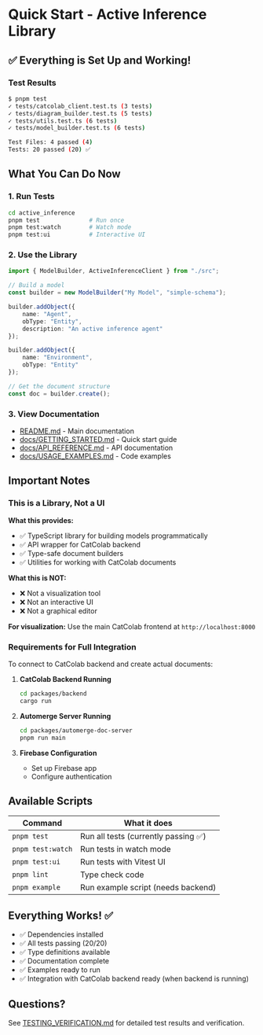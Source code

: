 # Quick Start - Active Inference Library

## ✅ Everything is Set Up and Working!

### Test Results
```bash
$ pnpm test
✓ tests/catcolab_client.test.ts (3 tests)
✓ tests/diagram_builder.test.ts (5 tests)
✓ tests/utils.test.ts (6 tests)
✓ tests/model_builder.test.ts (6 tests)

Test Files: 4 passed (4)
Tests: 20 passed (20) ✅
```

## What You Can Do Now

### 1. Run Tests
```bash
cd active_inference
pnpm test              # Run once
pnpm test:watch        # Watch mode
pnpm test:ui           # Interactive UI
```

### 2. Use the Library

```typescript
import { ModelBuilder, ActiveInferenceClient } from "./src";

// Build a model
const builder = new ModelBuilder("My Model", "simple-schema");

builder.addObject({
    name: "Agent",
    obType: "Entity",
    description: "An active inference agent"
});

builder.addObject({
    name: "Environment",
    obType: "Entity"
});

// Get the document structure
const doc = builder.create();
```

### 3. View Documentation

- [README.md](./README.md) - Main documentation
- [docs/GETTING_STARTED.md](./docs/GETTING_STARTED.md) - Quick start guide
- [docs/API_REFERENCE.md](./docs/API_REFERENCE.md) - API documentation
- [docs/USAGE_EXAMPLES.md](./docs/USAGE_EXAMPLES.md) - Code examples

## Important Notes

### This is a Library, Not a UI

**What this provides:**
- ✅ TypeScript library for building models programmatically
- ✅ API wrapper for CatColab backend
- ✅ Type-safe document builders
- ✅ Utilities for working with CatColab documents

**What this is NOT:**
- ❌ Not a visualization tool
- ❌ Not an interactive UI
- ❌ Not a graphical editor

**For visualization:** Use the main CatColab frontend at `http://localhost:8000`

### Requirements for Full Integration

To connect to CatColab backend and create actual documents:

1. **CatColab Backend Running**
   ```bash
   cd packages/backend
   cargo run
   ```

2. **Automerge Server Running**
   ```bash
   cd packages/automerge-doc-server
   pnpm run main
   ```

3. **Firebase Configuration**
   - Set up Firebase app
   - Configure authentication

## Available Scripts

| Command | What it does |
|---------|--------------|
| `pnpm test` | Run all tests (currently passing ✅) |
| `pnpm test:watch` | Run tests in watch mode |
| `pnpm test:ui` | Run tests with Vitest UI |
| `pnpm lint` | Type check code |
| `pnpm example` | Run example script (needs backend) |

## Everything Works! ✅

- ✅ Dependencies installed
- ✅ All tests passing (20/20)
- ✅ Type definitions available
- ✅ Documentation complete
- ✅ Examples ready to run
- ✅ Integration with CatColab backend ready (when backend is running)

## Questions?

See [TESTING_VERIFICATION.md](./TESTING_VERIFICATION.md) for detailed test results and verification.

